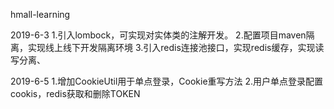 hmall-learning



2019-6-3
1.引入lombock，可实现对实体类的注解开发。
2.配置项目maven隔离，实现线上线下开发隔离环境
3.引入redis连接池接口，实现redis缓存，实现读写分离、

2019-6-5
1.增加CookieUtil用于单点登录，Cookie重写方法
2.用户单点登录配置cookis，redis获取和删除TOKEN